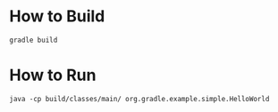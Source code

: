# How to Build

`gradle build`

# How to Run

`java -cp build/classes/main/ org.gradle.example.simple.HelloWorld`

